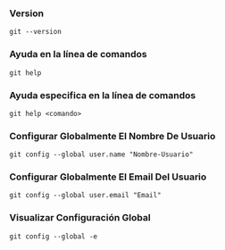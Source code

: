 ### Version
```git
git --version
```

### Ayuda en la línea de comandos
```git
git help
```

### Ayuda especifica en la línea de comandos
```git
git help <comando>
```

### Configurar Globalmente El Nombre De Usuario
```git
git config --global user.name "Nombre-Usuario"
```

### Configurar Globalmente El Email Del Usuario
```git
git config --global user.email "Email"
```

### Visualizar Configuración Global
```git
git config --global -e 
```
